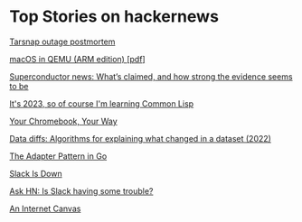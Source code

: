 # Top Stories on hackernews <br />
[Tarsnap outage postmortem](https://mail.tarsnap.com/tarsnap-announce/msg00050.html)

[macOS in QEMU (ARM edition) [pdf]](https://kvm-forum.qemu.org/media/2023/submissions/GDRJLK/resources/macOS_in_QEMU_on_ARM_FhJY65D.pdf)

[Superconductor news: What’s claimed, and how strong the evidence seems to be](https://www.science.org/content/blog-post/breaking-superconductor-news)

[It's 2023, so of course I'm learning Common Lisp](https://log.schemescape.com/posts/programming-languages/learning-lisp-in-2023.html)

[Your Chromebook, Your Way](https://eupnea-linux.github.io/)

[Data diffs: Algorithms for explaining what changed in a dataset (2022)](https://blog.marcua.net/2022/02/20/data-diffs-algorithms-for-explaining-what-changed-in-a-dataset.html)

[The Adapter Pattern in Go](https://bitfieldconsulting.com/golang/adapter)

[Slack Is Down](https://status.slack.com/2023-07/08e3781ccbef33d5)

[Ask HN: Is Slack having some trouble?]()

[An Internet Canvas](https://paper.mmm.dev/)
